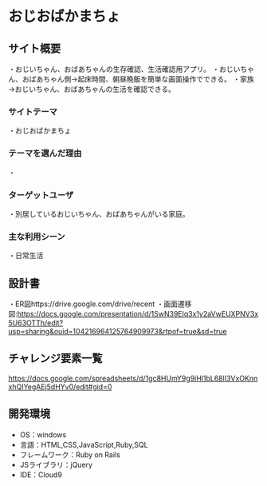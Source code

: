 # おじおばかまちょ

## サイト概要
・おじいちゃん、おばあちゃんの生存確認、生活確認用アプリ。
・おじいちゃん、おばあちゃん側→起床時間、朝昼晩飯を簡単な画面操作でできる。
・家族→おじいちゃん、おばあちゃんの生活を確認できる。

### サイトテーマ
・おじおばかまちょ

### テーマを選んだ理由
・

### ターゲットユーザ
・別居しているおじいちゃん、おばあちゃんがいる家庭。

### 主な利用シーン
・日常生活

## 設計書
・ER図https://drive.google.com/drive/recent
・画面遷移図:https://docs.google.com/presentation/d/1SwN39Elq3x1y2aVwEUXPNV3x5U63OTTh/edit?usp=sharing&ouid=104216964125764909973&rtpof=true&sd=true

## チャレンジ要素一覧
https://docs.google.com/spreadsheets/d/1gc8HUmY9g9iHl1bL68lI3VxOKnnxhQIYegAEj5dHYv0/edit#gid=0

## 開発環境
- OS：windows
- 言語：HTML,CSS,JavaScript,Ruby,SQL
- フレームワーク：Ruby on Rails
- JSライブラリ：jQuery
- IDE：Cloud9

